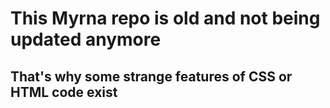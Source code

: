# This Myrna repo is old and not being updated anymore
## That's why some strange features of CSS or HTML code exist